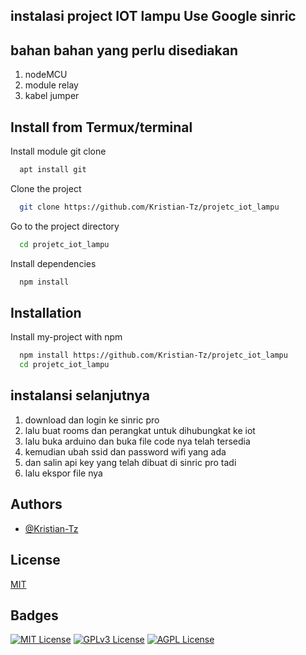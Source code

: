 ## instalasi project IOT lampu Use Google sinric

## bahan bahan yang perlu disediakan
1. nodeMCU
2. module relay
3. kabel jumper

## Install from Termux/terminal

Install module git clone
```bash
  apt install git
```

Clone the project
```bash
  git clone https://github.com/Kristian-Tz/projetc_iot_lampu
```

Go to the project directory
```bash
  cd projetc_iot_lampu
```

Install dependencies
```bash
  npm install
```

## Installation

Install my-project with npm
```bash
  npm install https://github.com/Kristian-Tz/projetc_iot_lampu
  cd projetc_iot_lampu
```

## instalansi selanjutnya
1. download dan login ke sinric pro
2. lalu buat rooms dan perangkat untuk dihubungkat ke iot
3. lalu buka arduino dan buka file code nya telah tersedia
4. kemudian ubah ssid dan password wifi yang ada
5. dan salin api key yang telah dibuat di sinric pro tadi
6. lalu ekspor file nya

## Authors

- [@Kristian-Tz](https://www.github.com/Kristian-Tz)


## License

[MIT](https://choosealicense.com/licenses/mit/)


## Badges



[![MIT License](https://img.shields.io/badge/License-MIT-green.svg)](https://choosealicense.com/licenses/mit/)
[![GPLv3 License](https://img.shields.io/badge/License-GPL%20v3-yellow.svg)](https://opensource.org/licenses/)
[![AGPL License](https://img.shields.io/badge/license-AGPL-blue.svg)](http://www.gnu.org/licenses/agpl-3.0)
